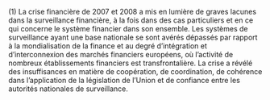 (1) La crise financière de 2007 et 2008 a mis en lumière de graves lacunes dans la surveillance financière, à la fois dans des cas particuliers et en ce qui concerne le système financier dans son ensemble. Les systèmes de surveillance ayant une base nationale se sont avérés dépassés par rapport à la mondialisation de la finance et au degré d’intégration et d’interconnexion des marchés financiers européens, où l’activité de nombreux établissements financiers est transfrontalière. La crise a révélé des insuffisances en matière de coopération, de coordination, de cohérence dans l’application de la législation de l’Union et de confiance entre les autorités nationales de surveillance.